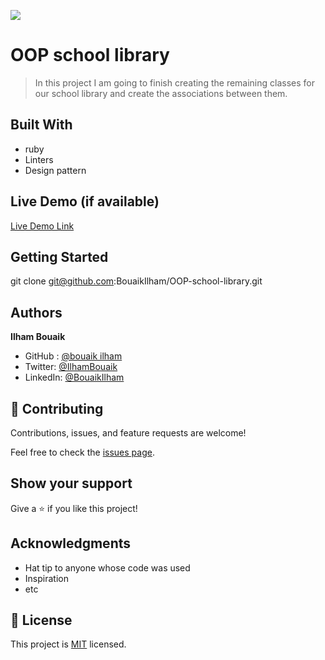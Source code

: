 ![](https://img.shields.io/badge/Microverse-blueviolet)

# OOP school library

> In this project I am going to finish creating the remaining classes for our school library and create the associations between them.




## Built With

- ruby
- Linters
- Design pattern

## Live Demo (if available)

[Live Demo Link](https://livedemo.com)


## Getting Started
git clone git@github.com:BouaikIlham/OOP-school-library.git

## Authors

 **Ilham Bouaik**
 - GitHub : [@bouaik ilham](https://github.com/BouaikIlham)
 - Twitter: [@IlhamBouaik](https://twitter.com/IlhamBouaik)
 - LinkedIn: [@BouaikIlham](https://www.linkedin.com/in/bouaik-ilham-478478230/) 

## 🤝 Contributing

Contributions, issues, and feature requests are welcome!

Feel free to check the [issues page](../../issues/).

## Show your support

Give a ⭐️ if you like this project!

## Acknowledgments

- Hat tip to anyone whose code was used
- Inspiration
- etc

## 📝 License

This project is [MIT](./MIT.md) licensed.
